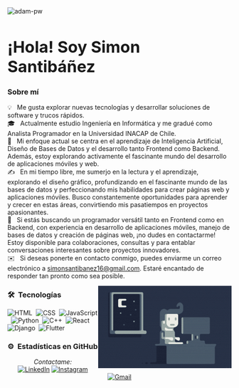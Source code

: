 
<div>
  <img  alieng="center" src="https://github.com/Adam-pw/Adam-pw/blob/main/animation_500_kxa883sd.gif" alt="adam-pw" style="width: 600px;" />
</div>

<h1 style="font-size: 36px;">¡Hola! Soy Simon Santibáñez</h1>
 
### Sobre mí
💡 &nbsp; Me gusta explorar nuevas tecnologías y desarrollar soluciones de software y trucos rápidos.\
🎓 &nbsp; Actualmente estudio Ingeniería en Informática y me gradué como Analista Programador en la Universidad INACAP de Chile.\
🌱 &nbsp; Mi enfoque actual se centra en el aprendizaje de Inteligencia Artificial, Diseño de Bases de Datos y el desarrollo tanto Frontend como Backend. Además, estoy explorando activamente el fascinante mundo del desarrollo de aplicaciones móviles y web.\
✍️ &nbsp; En mi tiempo libre, me sumerjo en la lectura y el aprendizaje, explorando el diseño gráfico, profundizando en el fascinante mundo de las bases de datos y perfeccionando mis habilidades para crear páginas web y aplicaciones móviles. Busco constantemente oportunidades para aprender y crecer en estas áreas, convirtiendo mis pasatiempos en proyectos apasionantes.\
💬 &nbsp; Si estás buscando un programador versátil tanto en Frontend como en Backend, con experiencia en desarrollo de aplicaciones móviles, manejo de bases de datos y creación de páginas web, ¡no dudes en contactarme! Estoy disponible para colaboraciones, consultas y para entablar conversaciones interesantes sobre proyectos innovadores.\
✉️ &nbsp; Si deseas ponerte en contacto conmigo, puedes enviarme un correo electrónico a [simonsantibanez16@gmail.com](mailto:simonsantibanez16@gmail.com). Estaré encantado de responder tan pronto como sea posible.

<img alt="Código Nocturno" src="https://raw.githubusercontent.com/AVS1508/AVS1508/master/assets/Night-Coding.gif" align="right"/>

### 🛠 &nbsp;Tecnologías


![HTML](https://img.shields.io/badge/-HTML-05122A?style=flat&logo=HTML5)&nbsp;
![CSS](https://img.shields.io/badge/-CSS-05122A?style=flat&logo=CSS3&logoColor=1572B6)&nbsp;
![JavaScript](https://img.shields.io/badge/-JavaScript-05122A?style=flat&logo=javascript)&nbsp;
![Python](https://img.shields.io/badge/-Python-05122A?style=flat&logo=python)&nbsp;
![C++](https://img.shields.io/badge/-C++-05122A?style=flat&logo=C%2B%2B&logoColor=00599C)&nbsp;
![React](https://img.shields.io/badge/-React-05122A?style=flat&logo=react)&nbsp;
![Django](https://img.shields.io/badge/-Django-05122A?style=flat&logo=django&logoColor=092E20)&nbsp;
![Flutter](https://img.shields.io/badge/-Flutter-05122A?style=flat&logo=flutter)&nbsp;

### ⚙️ &nbsp;Estadísticas en GitHub



<div style="text-align: center;">
 <i>Contactame:</i><br>
<a href="https://www.linkedin.com/in/simon-santiba%C3%B1ez-6bb6a12a4/" target="_blank"><img src="https://img.shields.io/badge/LinkedIn-%230077B5.svg?&style=flat-square&logo=linkedin&logoColor=white" alt="LinkedIn"></a>
<a href="https://www.instagram.com/s_m_n_s_z/" target="_blank"><img src="https://img.shields.io/badge/Instagram-%23E4405F.svg?&style=flat-square&logo=instagram&logoColor=white" alt="Instagram"></a>
    <a href="mailto:simonsantibanez16@gmail.com"><img src="https://img.shields.io/badge/-simonsantibanez16@gmail.com-D14836?style=flat&logo=Gmail&logoColor=white" alt="Gmail"/></a>

</div>

